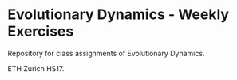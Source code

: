 # Evolutionary Dynamics - Weekly Exercises
Repository for class assignments of Evolutionary Dynamics. 

ETH Zurich HS17.
